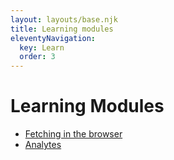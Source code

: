 ```yaml
---
layout: layouts/base.njk
title: Learning modules
eleventyNavigation:
  key: Learn
  order: 3
---
```


# Learning Modules

* [Fetching in the browser](./browser-fetching/)
* [Analytes](./analytes/)
